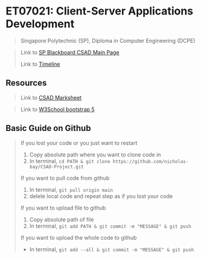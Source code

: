 # ET07021: Client-Server Applications Development
> Singapore Polytechnic (SP), Diploma in Computer Engineering (DCPE)

> Link to [SP Blackboard CSAD Main Page](https://esp.sp.edu.sg/webapps/blackboard/execute/announcement?method=search&context=course_entry&course_id=_52437_1&handle=announcements_entry&mode=view)
> 
> Link to [Timeline](https://esp.sp.edu.sg/webapps/blackboard/content/listContent.jsp?course_id=_52437_1&content_id=_1475637_1&mode=reset)
## Resources
> Link to [CSAD Marksheet](https://learn-ap-southeast-1-prod-fleet02-xythos.content.blackboardcdn.com/5dfa88b8164ee/8264000?X-Blackboard-Expiration=1642410000000&X-Blackboard-Signature=UnAT6KNJWBr6oPQbDdLcttNr3yNfMUs3P2i2WYuphU8%3D&X-Blackboard-Client-Id=100562&response-cache-control=private%2C%20max-age%3D21600&response-content-disposition=inline%3B%20filename%2A%3DUTF-8%27%27ET0721%2520PBIL%2520Marksheet.pdf&response-content-type=application%2Fpdf&X-Amz-Security-Token=IQoJb3JpZ2luX2VjEJ3%2F%2F%2F%2F%2F%2F%2F%2F%2F%2FwEaDmFwLXNvdXRoZWFzdC0xIkcwRQIge8RAQSlCT2oajWA%2FZSdRnXX8%2BPu%2FK0%2B2nESn73WTm5kCIQCsfnSVdMdhqVICMeOkYnTJCYK4u2y69vwaF%2B%2BUblCovyqNBAi2%2F%2F%2F%2F%2F%2F%2F%2F%2F%2F8BEAIaDDYzNTU2NzkyNDE4MyIMZtLacHuOPrmddYNYKuEDYY56BD7FogmisYOISD%2BkIG7VuPCgT%2BDPzrueVZCFSQhf3LHSWFGdytRc8ZdG74id5BIciyNH%2B8ShJKfE6B1X7eykZako1aGWzOWHoEEaConEjko2IwBDlB4pnHHbPsXIWPtz5krD2S8qA19FC9uVC128a%2F3KhET14VBFxQK%2BtDVtndPqz%2FJ2tVfm2hTswEp%2B%2B6ldYmSz59uW4fOY5L8ujBKBoooRO2Y59Q89OA7OjRbZuQe3JJxTNx5cDPZ6ThirIV0EJE%2Bx50u76Qu9P0eHFymOt8S6saeEpj6msWtz%2Bi8diLD9DJHRZQyKvb%2FkqQ%2BlY7B9cAu2xTyeCLWETPq0E3ejXuZ2NMoLKzi%2FmNBQbrBBrxTV1GdsnMz934JvEnpKuQOSwOmYr5qw7hSeUA2QRTUkh9T8B6oWzPv6TV29%2B8MihjcMBOEcRWJFt%2BfIriFMPj6CTr7RIz8SRI%2B7SuCGqhb3C8XbzYIWQ%2BtrnLDEKBt3P39H%2F7OCBvt%2BFyvW41gkwBnJvjl%2B4mfuYuMgkttZUEi9o%2BkKvs3wrLfQD%2FlH%2BgbYq1ippFpuAEHpsydtCTRKOZ6syaPF%2BhQqIaNLG91za5chwJy1DlTciIh6MowSl1V%2BKiJnSPYaTtZOeKjsyyE9izD645OPBjqlASnSYxQ7XFAoxM%2FGMy8yd3PczbEx6Sgh92HzwSyZ7lcX%2Fk%2FfzFCE2Cg6EN%2FRm%2FLuk6zozJSaikTifdLYo7myOYP7EGlqZQIbPFu4BbCnjeI09wy5co5a8Q6QsJImsJN0nqAq7Y1wV15lih72dSepMe5LohaDYDFv4u0Y51We8PtWvGou24MDqDyWmNl31PXIoCnFpA%2FDBZWRwOvZNQnZ8REAUdHZBw%3D%3D&X-Amz-Algorithm=AWS4-HMAC-SHA256&X-Amz-Date=20220117T030000Z&X-Amz-SignedHeaders=host&X-Amz-Expires=21600&X-Amz-Credential=ASIAZH6WM4PLZB3M7IIS%2F20220117%2Fap-southeast-1%2Fs3%2Faws4_request&X-Amz-Signature=559771ffe73aaca9988bb3060e323580675f85d670fbb2f90d8298ab21668d86)

> Link to [W3School bootstrap 5](https://www.w3schools.com/bootstrap5/index.php)
## Basic Guide on Github
> If you lost your code or you just want to restart
> 1. Copy absolute path where you want to clone code in
> 2. In terminal, ```cd PATH & git clone https://github.com/nicholas-bay/CSAD-Project.git```
>
> If you want to pull code from github
> 1. In terminal, ```git pull origin main```
> 2. delete local code and repeat step as if you lost your code
>
> If you want to upload file to github
> 1. Copy absolute path of file
> 2. In terminal, ```git add PATH & git commit -m "MESSAGE" & git push```
> 
> If you want to upload the whole code to github
> - In terminal, ```git add --all & git commit -m "MESSAGE" & git push```

